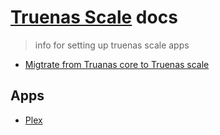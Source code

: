 # [Truenas Scale](https://www.truenas.com/truenas-scale/) docs
> info for setting up truenas scale apps

- [Migtrate from Truanas core to Truenas scale](./migate-from-core.md)

## Apps
- [Plex](./plugins/plex.md)